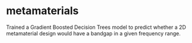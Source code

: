 # metamaterials

Trained a Gradient Boosted Decision Trees model to predict whether a 2D metamaterial design would have a bandgap in a given frequency range.
